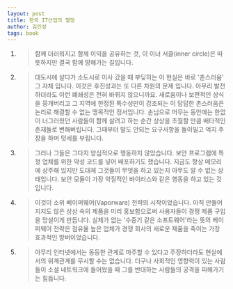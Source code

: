```yaml
---
layout: post
title: 한국 IT산업의 멸망
author: 김인성
tags: book
---
```


1. > 함께 더러워지고 함께 이익을 공유하는 것, 이 이너 서클(inner circle)은 따뜻하지만 결국 함께 망해가는 길입니다.

2. > 대도시에 살다가 소도시로 이사 갔을 때 부딪히는 이 현실은 바로 '촌스러움' 그 자체 입니다. 이것은 후진성과는 또 다른 차원의 문제 입니다. 아무리 발전하더라도 이런 폐쇄성은 전혀 바뀌지 않으니까요. 새로움이나 보편적인 상식을 뭉개버리고 그 지역에 한정된 특수성만이 강조되는 이 답답한 촌스러움은 논리로 해결할 수 없는 맹목적인 정서입니다. 손님으로 머무는 동안에는 한없이 너그러웠던 사람들이 함께 살려고 하는 순간 상상을 초월할 만큼 배타적인 존재들로 변해버립니다. 그때부터 말도 안되는 요구사항을 들이밀고 억지 주장을 하며 텃세를 부립니다.

3. > 그러나 그들은 그다지 양심적으로 행동하지 않았습니다. 보안 프로그램에 특정 업체를 위한 악성 코드를 넣어 배포하기도 했습니다. 지금도 항상 메모리에 상주해 있지만 도대체 그것들이 무엇을 하고 있는지 아무도 알 수 없는 상태입니다. 보안 모듈이 가장 악질적인 바이러스와 같은 행동을 하고 있는 것입니다.

4. > 이것이 소위 베이퍼웨어(Vaporware) 전략의 시작이었습니다. 아직 만들어지지도 않은 상상 속의 제품을 미리 홍보함으로써 사용자들이 경쟁 제품 구입을 망설이게 만듭니다. 실체가 없는 '수증기 같은 소프트웨어'라는 뜻의 베이퍼웨어 전략은 점유율 높은 업체가 경쟁 회사의 새로운 제품을 죽이는 가장 효과적인 방버이었습니다.

5. > 아무리 인터넷에서는 동등한 관계로 마주할 수 있다고 주장하더라도 현실에서의 위계관계를 무시할 수는 없습니다. 더구나 사회적인 영향력이 있는 사람들이 소셜 네트워크에 들어왔을 때 그를 반대하는 사람들의 공격을 피해가기는 힘듭니다.